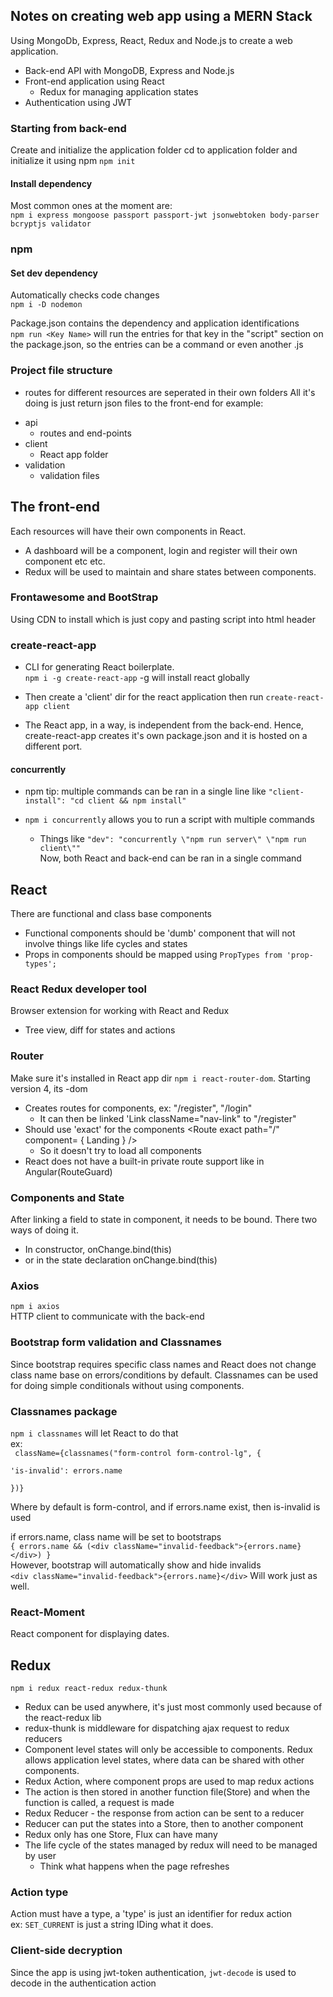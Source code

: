 ## Notes on creating web app using a MERN Stack
Using MongoDb, Express, React, Redux and Node.js to create a web application. 
* Back-end API with MongoDB, Express and Node.js
* Front-end application using React
    - Redux for managing application states
* Authentication using JWT  

### Starting from back-end
Create and initialize the application folder
cd to application folder and initialize it using npm
``npm init``

#### Install dependency
Most common ones at the moment are:  
``npm i express mongoose passport passport-jwt jsonwebtoken body-parser bcryptjs validator``

### npm
#### Set dev dependency
Automatically checks code changes  
``npm i -D nodemon``

Package.json contains the dependency and application identifications  
``npm run <Key Name>``
will run the entries for that key in the "script" section on the package.json, so the entries can be a command or even another .js  

### Project file structure
* routes for different resources are seperated in their own folders
All it's doing is just return json files to the front-end
for example:  
- api  
    - routes and end-points
- client
    - React app folder
- validation
    - validation files

## The front-end
Each resources will have their own components in React.  
* A dashboard will be a component, login and register will their own component etc etc.  
* Redux will be used to maintain and share states between components.

### Frontawesome and BootStrap
Using CDN to install which is just copy and pasting script into html header

### create-react-app
* CLI for generating React boilerplate.  
``npm i -g create-react-app`` -g will install react globally 
* Then create a 'client' dir for the react application
then run ``create-react-app client`` 

* The React app, in a way, is independent from the back-end. Hence, create-react-app creates it's own package.json and it is hosted on a different port.  

#### concurrently
* npm tip: multiple commands can be ran in a single line like  ``"client-install": "cd client && npm install"``  

* ``npm i concurrently`` allows you to run a script with multiple commands  
    - Things like ``"dev": "concurrently \"npm run server\" \"npm run client\""``  
Now, both React and back-end can be ran in a single command

## React
There are functional and class base components  
- Functional components should be 'dumb' component that will not involve things like life cycles and states   
- Props in components should be mapped using ``PropTypes from 'prop-types';`` 

### React Redux developer tool
Browser extension for working with React and Redux
* Tree view, diff for states and actions

### Router
Make sure it's installed in React app dir ``npm i react-router-dom``. Starting version 4, its -dom
* Creates routes for components, ex: "/register", "/login" 
    - It can then be linked 'Link className="nav-link" to "/register"
* Should use 'exact' for the components <Route exact path="/" component= { Landing } />
    -  So it doesn't try to load all components 
* React does not have a built-in private route support like in Angular(RouteGuard) 

### Components and State
After linking a field to state in component, it needs to be bound. There two ways of doing it.
- In constructor, onChange.bind(this)
- or in the state declaration onChange.bind(this)

### Axios
``npm i axios``  
HTTP client to communicate with the back-end  

### Bootstrap form validation and Classnames
Since bootstrap requires specific class names
and React does not change class name base on errors/conditions by default. Classnames can be used for doing simple conditionals without using components.

### Classnames package
``npm i classnames`` will let React to do that  
ex:    
<code>
    className={classnames("form-control form-control-lg", {  
    'is-invalid': errors.name  
    })}  
</code>
Where by default is form-control, and if errors.name exist, then is-invalid is used  

if errors.name, class name will be set to bootstraps  
``{ errors.name && (<div className="invalid-feedback">{errors.name}</div>) }``  
However, bootstrap will automatically show and hide invalids  
``<div className="invalid-feedback">{errors.name}</div>``    Will work just as well.

### React-Moment
React component for displaying dates.
<code><Moment format="YYYY/MM/DD"/></code>


## Redux
``npm i redux react-redux redux-thunk``  
* Redux can be used anywhere, it's just most commonly used because of the react-redux lib  
* redux-thunk is middleware for dispatching ajax request to redux reducers  
* Component level states will only be accessible to components. Redux allows application level states, where data can be shared with other components.
* Redux Action, where component props are used to map redux actions
* The action is then stored in another function file(Store) and when the function is called, a request is made
* Redux Reducer - the response from action can be sent to a reducer
* Reducer can put the states into a Store, then to another component
* Redux only has one Store, Flux can have many
* The life cycle of the states managed by redux will need to be managed by user
    - Think what happens when the page refreshes

### Action type
Action must have a type, a 'type' is just an identifier for redux action  
ex: ``SET_CURRENT`` is just a string IDing what it does.

### Client-side decryption
Since the app is using jwt-token authentication, ``jwt-decode`` is used to decode in the authentication action

